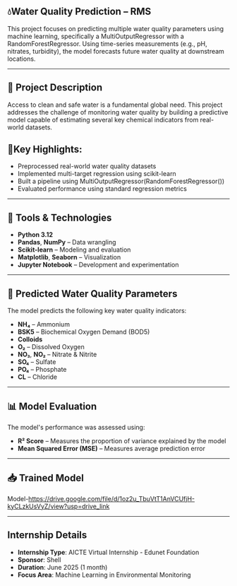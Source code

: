 ## 💧Water Quality Prediction – RMS
This project focuses on predicting multiple water quality parameters using machine learning, specifically a MultiOutputRegressor with a RandomForestRegressor. Using time-series measurements (e.g., pH, nitrates, turbidity), the model forecasts future water quality at downstream locations. 


---

## 📘 Project Description
Access to clean and safe water is a fundamental global need. This project addresses the challenge of monitoring water quality by building a predictive model capable of estimating several key chemical indicators from real-world datasets.

## 🔹Key Highlights:

- Preprocessed real-world water quality datasets
- Implemented multi-target regression using scikit-learn
- Built a pipeline using MultiOutputRegressor(RandomForestRegressor())
- Evaluated performance using standard regression metrics

---

## 🧪 Tools & Technologies
- **Python 3.12**  
- **Pandas**, **NumPy** – Data wrangling  
- **Scikit-learn** – Modeling and evaluation  
- **Matplotlib**, **Seaborn** – Visualization  
- **Jupyter Notebook** – Development and experimentation  

---
## 🔬 Predicted Water Quality Parameters
The model predicts the following key water quality indicators:

- **NH₄** – Ammonium  
- **BSK5** – Biochemical Oxygen Demand (BOD5)  
- **Colloids**  
- **O₂** – Dissolved Oxygen  
- **NO₃**, **NO₂** – Nitrate & Nitrite  
- **SO₄** – Sulfate  
- **PO₄** – Phosphate  
- **CL** – Chloride  

---
## 📊 Model Evaluation
The model's performance was assessed using:

- **R² Score** – Measures the proportion of variance explained by the model
- **Mean Squared Error (MSE)** – Measures average prediction error

---

## 📥 Trained Model
Model-https://drive.google.com/file/d/1oz2u_TbuVtT1AnVCUfjH-kyCLzkUsVyZ/view?usp=drive_link

---

## Internship Details

- **Internship Type**: AICTE Virtual Internship - Edunet Foundation
- **Sponsor**: Shell  
- **Duration**: June 2025 (1 month)  
- **Focus Area**: Machine Learning in Environmental Monitoring  
